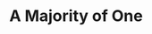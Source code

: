 ---
title: A Majority of One
year: 1964
opening_date: 1964-09-25
closing_date: 1964-10-03
layout: productions
featured_image: 
image_caption:
image_credit:
playbill:
category:
Theatre: Theatre Jacksonville
Venue: Little Theatre
cast:
  Mrs. Rubin: Doris Thornhill
  Mrs. Jacoby: Thelma Baker
  Alice Black: Casey Koplar
  Jerome Black: Malcolm Korner
  Lady Passenger: Charlotte Smotherman
  Koichi Asano: Ernest Goldsmith
  Steward: Jerry Bolton
  Eddie: Tim McManus
  Tateshi: Cathy Perry
  Ayako Asano: Gladys Witten
  Noketi: Betty Miyanaga
  Captain Norcross: Gene Moore
crew:
  Director: George Ballis
  Set and Lighting Design: Larry Riddle
  Stage Manager: Terry McIntyre
  Lighting: 
    - Peggy miller
    - Chase Ambler
  Costumes:
    - Ruth Coleman
    - Ruth Perry
    - Walter Russell Sargent
    - Jean Lucas
    - Marguerite Ellingham
    - Agatha Norvell
    - Liz Collins
    - Gwen Lindsay
    - Grace Kelley
    - Frank Ridge
  Make-up:
    - Bill Gibbs
    - Gertrude Moller
    - Polly Clendening
    - Marshall Grauer
    - Annette Grauer
  Properties:
    - Esther Barnes
    - Gladys Dale
    - Galdys Witten
    - Mary Holland
    - Gayle Swymer
    - Ruth Glezen
    - Eula Walters
    - Olivia Rusinek
    - Charlotte Smotherman
  Set Crew:
    - Tim McManus
    - Dixie Cohen
    - Gladys Dale
    - Ruth Glezen
    - Annette Grauer
    - Marshall Grauer
    - Steve Williams
    - French Harvey
    - Marshall Nazworth
    - Gene Moore
    - Gladys Witten
    - Gwyda Agnew
    - Ellen Black
    - Betty Bell
    - Dottie Wells
    - Robert Agnew
    - Abbey Fink
  Sound: David Howard
  Program Cover: Richard Lyons
external_links:
---